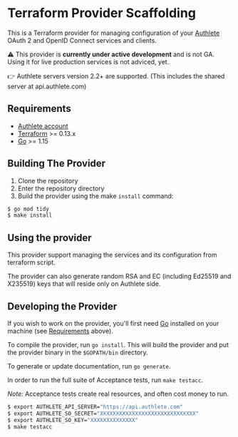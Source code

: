 # Terraform Provider Scaffolding

This is a Terraform provider for managing configuration of your [Authlete](https://www.authlete.com) OAuth 2 and OpenID Connect services and clients.

⚠️ This provider is **currently under active development** and is not GA. Using it for live production services is not adviced, yet.

👉 Authlete servers version 2.2+ are supported. (This includes the shared server at api.authlete.com)

## Requirements

- [Authlete account](https://so.authlete.com/accounts/signup)
- [Terraform](https://www.terraform.io/downloads.html) >= 0.13.x
- [Go](https://golang.org/doc/install) >= 1.15


## Building The Provider

1. Clone the repository
1. Enter the repository directory
1. Build the provider using the make `install` command: 
```sh
$ go mod tidy
$ make install
```

## Using the provider

This provider support managing the services and its configuration from terraform script.

The provider can also generate random RSA and EC (including Ed25519 and  X235519) keys that will reside only on Authlete side.

## Developing the Provider

If you wish to work on the provider, you'll first need [Go](http://www.golang.org) installed on your machine (see [Requirements](#requirements) above).

To compile the provider, run `go install`. This will build the provider and put the provider binary in the `$GOPATH/bin` directory.

To generate or update documentation, run `go generate`.

In order to run the full suite of Acceptance tests, run `make testacc`.

*Note:* Acceptance tests create real resources, and often cost money to run.

```sh
$ export AUTHLETE_API_SERVER="https://api.authlete.com"
$ export AUTHLETE_SO_SECRET="XXXXXXXXXXXXXXXXXXXXXXXXXXXXXX"
$ export AUTHLETE_SO_KEY="XXXXXXXXXXXXXX"
$ make testacc
```
